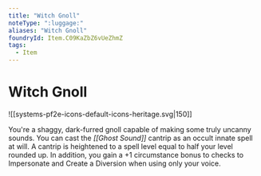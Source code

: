 ```yaml
---
title: "Witch Gnoll"
noteType: ":luggage:"
aliases: "Witch Gnoll"
foundryId: Item.C09KaZbZ6vUeZhmZ
tags:
  - Item
---
```


# Witch Gnoll
![[systems-pf2e-icons-default-icons-heritage.svg|150]]

You're a shaggy, dark-furred gnoll capable of making some truly uncanny sounds. You can cast the _[[Ghost Sound]]_ cantrip as an occult innate spell at will. A cantrip is heightened to a spell level equal to half your level rounded up. In addition, you gain a +1 circumstance bonus to checks to Impersonate and Create a Diversion when using only your voice.
